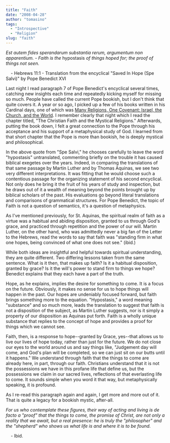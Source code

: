 ```yaml
---
title: "Faith"
date: "2008-04-28"
author: "tomasino"
tags:
  - "Introspective"
  - "Religion"
slug: "faith"
---
```


<span style="font-style: italic;">Est autem fides sperandarum substantia
rerum, argumentum non apparentium. - Faith is the</span> hypostasis
<span style="font-style: italic;">of things hoped for; the proof of
things not seen.</span>

    - Hebrews 11:1 - Translation from the encyclical "Saved In Hope
(Spe Salvi)" by Pope Benedict XVI

Last night I read paragraph 7 of Pope Benedict's encyclical several
times, catching new insights each time and repeatedly kicking myself for
missing so much. People have called the current Pope bookish, but I
don't think that quite covers it. A year or so ago, I picked up a few of
his books written in his Cardinal days, one of which was [Many
Religions, One Covenant: Israel, the Church, and the World][]. I
remember clearly that night which I read the chapter titled, "The
Christian Faith and the Mystical Religions." Afterwards, putting the
book down, I felt a great connection to the Pope through his acceptance
and his support of a metaphysical study of God. I learned from that
short chapter that the Pope is more than bookish, he is deeply mystical
and philosophical.

In the above quote from "Spe Salvi," he chooses carefully to leave the
word "hypostasis" untranslated, commenting briefly on the trouble it has
caused biblical exegetes over the years. Indeed, in comparing the
translations of that same passage by Martin Luther and by Thomas
Aquinas, we see two very different interpretations. It was fitting that
he would choose such a contentious passage for the organizing statement
of his second encyclical. Not only does he bring it the fruit of his
years of study and inspection, but he draws out of it a wealth of
meaning beyond the points brought up by biblical scholars of the past.
His evaluations go beyond literal translations and comparisons of
grammatical structures. For Pope Benedict, the topic of Faith is not a
question of semantics, it's a question of metaphysics.

As I've mentioned previously, for St. Aquinas, the spiritual realm of
faith as a virtue was a habitual and abiding disposition, granted to us
through God's grace, and practiced through repetition and the power of
our will. Martin Luther, on the other hand, who was admittedly never a
big fan of the Letter to the Hebrews, read the words to say that faith
was "standing firm in what one hopes, being convinced of what one does
not see." (ibid.)

While both ideas are insightful and helpful towards spiritual
understanding, they are quite different. Two differing lessons taken
from the same sentence. What is it then, that makes up faith? Is it a
habitual disposition, granted by grace? Is it the will's power to stand
firm to things we hope? Benedict explains that they each have a part of
the truth.

Hope, as he explains, implies the desire for something to come. It is a
focus on the future. Obviously, it makes no sense for us to hope things
will happen in the past. Our hopes are undeniably focused forward, but
faith brings something more to the equation. "Hypostasis," a word
meaning "substance" and so much more, leads the translation to suggest
that faith is not a disposition of the subject, as Martin Luther
suggests, nor is it simply a property of our disposition as Aquinas put
forth. Faith is a wholly unique substance that replies to the concept of
hope and provides a proof for things which we cannot see.

Faith, then, is a response to hope--granted by Grace, yes--that allows
us to live our lives of hope today, rather than just for the future. We
do not close our eyes to the world around us and say things like,
"Judgement day will come, and God's plan will be completed, so we can
just sit on our butts until it happens." We understand through faith
that the things to come are already here, in part, through our faith.
Christians understand that it is not the possessions we have in this
profane life that define us, but the possessions we claim in our sacred
lives, reflections of that everlasting life to come. It sounds simple
when you word it that way, but metaphysically speaking, it is profound.

As I re-read this paragraph again and again, I get more and more out of
it. That is quite a legacy for a bookish mystic, after-all.

<span style="font-style: italic;">For us who contemplate these figures,
their way of acting and living is de facto a "proof" that the things to
come, the promise of Christ, are not only a reality that we await, but a
real presence: he is truly the "philosopher" and the "shepherd" who
shows us what life is and where it is to be found.</span>

    - Ibid.

  [Many Religions, One Covenant: Israel, the Church, and the World]: https://www.amazon.com/Many-Religions-One-Covenant-Israel/dp/0898707536/?tag=tomablog-20
